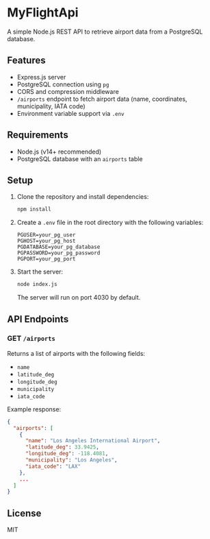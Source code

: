 # MyFlightApi

A simple Node.js REST API to retrieve airport data from a PostgreSQL database.

## Features
- Express.js server
- PostgreSQL connection using `pg`
- CORS and compression middleware
- `/airports` endpoint to fetch airport data (name, coordinates, municipality, IATA code)
- Environment variable support via `.env`

## Requirements
- Node.js (v14+ recommended)
- PostgreSQL database with an `airports` table

## Setup
1. Clone the repository and install dependencies:
   ```sh
   npm install
   ```
2. Create a `.env` file in the root directory with the following variables:
   ```env
   PGUSER=your_pg_user
   PGHOST=your_pg_host
   PGDATABASE=your_pg_database
   PGPASSWORD=your_pg_password
   PGPORT=your_pg_port
   ```
3. Start the server:
   ```sh
   node index.js
   ```
   The server will run on port 4030 by default.

## API Endpoints
### GET `/airports`
Returns a list of airports with the following fields:
- `name`
- `latitude_deg`
- `longitude_deg`
- `municipality`
- `iata_code`

Example response:
```json
{
  "airports": [
    {
      "name": "Los Angeles International Airport",
      "latitude_deg": 33.9425,
      "longitude_deg": -118.4081,
      "municipality": "Los Angeles",
      "iata_code": "LAX"
    },
    ...
  ]
}
```

## License
MIT
